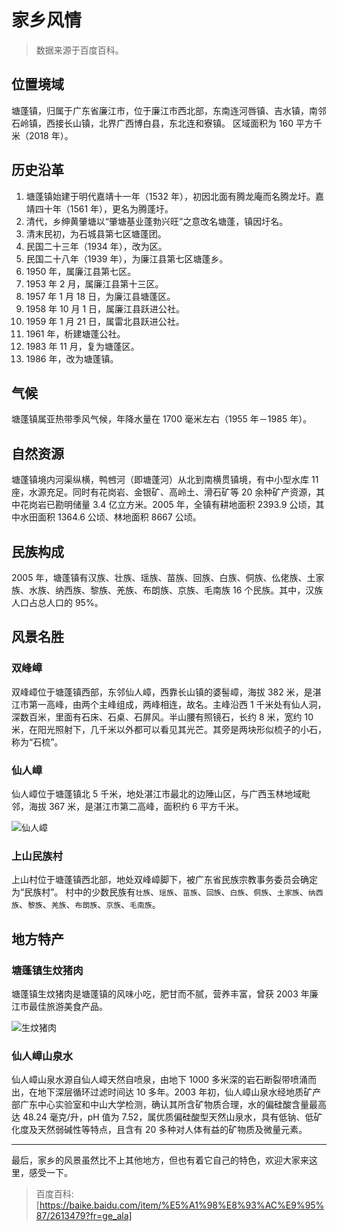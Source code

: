 # 家乡风情

> 数据来源于百度百科。

## 位置境域

塘蓬镇，归属于广东省廉江市，位于廉江市西北部，东南连河唇镇、吉水镇，南邻石岭镇，西接长山镇，北界广西博白县，东北连和寮镇。 区域面积为 160 平方千米（2018 年）。

## 历史沿革

1. 塘蓬镇始建于明代嘉靖十一年（1532 年），初因北面有腾龙庵而名腾龙圩。嘉靖四十年（1561 年），更名为腾蓬圩。
2. 清代，乡绅黄肇塘以“肇塘基业蓬勃兴旺”之意改名塘蓬，镇因圩名。
3. 清末民初，为石城县第七区塘蓬团。
4. 民国二十三年（1934 年），改为区。
5. 民国二十八年（1939 年），为廉江县第七区塘蓬乡。
6. 1950 年，属廉江县第七区。
7. 1953 年 2 月，属廉江县第十三区。
8. 1957 年 1 月 18 日，为廉江县塘蓬区。
9. 1958 年 10 月 1 日，属廉江县跃进公社。
10. 1959 年 1 月 21 日，属雷北县跃进公社。
11. 1961 年，析建塘蓬公社。
12. 1983 年 11 月，复为塘蓬区。
13. 1986 年，改为塘蓬镇。

## 气候

塘蓬镇属亚热带季风气候，年降水量在 1700 毫米左右（1955 年－1985 年）。

## 自然资源

塘蓬镇境内河渠纵横，鸭乸河（即塘蓬河）从北到南横贯镇境，有中小型水库 11 座，水源充足。同时有花岗岩、金银矿、高岭土、滑石矿等 20 余种矿产资源，其中花岗岩已勘明储量 3.4 亿立方米。2005 年，全镇有耕地面积 2393.9 公顷，其中水田面积 1364.6 公顷、林地面积 8667 公顷。

## 民族构成

2005 年，塘蓬镇有汉族、壮族、瑶族、苗族、回族、白族、侗族、仫佬族、土家族、水族、纳西族、黎族、羌族、布朗族、京族、毛南族 16 个民族。其中，汉族人口占总人口的 95%。

## 风景名胜

### 双峰嶂

双峰嶂位于塘蓬镇西部，东邻仙人嶂，西靠长山镇的婆髻嶂，海拔 382 米，是湛江市第一高峰，由两个主峰组成，两峰相连，故名。主峰沿西 1 千米处有仙人洞，深数百米，里面有石床、石桌、石屏风。半山腰有照镜石，长约 8 米，宽约 10 米，在阳光照射下，几千米以外都可以看见其光芒。其旁是两块形似梳子的小石，称为“石梳”。

### 仙人嶂

仙人嶂位于塘蓬镇北 5 千米，地处湛江市最北的边陲山区，与广西玉林地域毗邻，海拔 367 米，是湛江市第二高峰，面积约 6 平方千米。

![仙人嶂](/human-geography/my-hometown/xianrenzhang.webp)

### 上山民族村

上山村位于塘蓬镇西北部，地处双峰嶂脚下，被广东省民族宗教事务委员会确定为“民族村”。 村中的少数民族有`壮族`、`瑶族`、`苗族`、`回族`、`白族`、`侗族`、`土家族`、`纳西族`、`黎族`、`羌族`、`布朗族`、`京族`、`毛南族`。

## 地方特产

### 塘蓬镇生炆猪肉

塘蓬镇生炆猪肉是塘蓬镇的风味小吃，肥甘而不腻，营养丰富，曾获 2003 年廉江市最佳旅游美食产品。

![生炆猪肉](/human-geography/my-hometown/menzhurou.webp)

### 仙人嶂山泉水

仙人嶂山泉水源自仙人嶂天然自喷泉，由地下 1000 多米深的岩石断裂带喷涌而出，在地下深层循环过滤时间达 10 多年。2003 年初，仙人嶂山泉水经地质矿产部广东中心实验室和中山大学检测，确认其所含矿物质合理，水的偏硅酸含量最高达 48.24 毫克/升，pH 值为 7.52，属优质偏硅酸型天然山泉水，具有低钠、低矿化度及天然弱碱性等特点，且含有 20 多种对人体有益的矿物质及微量元素。

---

最后，家乡的风景虽然比不上其他地方，但也有着它自己的特色，欢迎大家来这里，感受一下。

> 百度百科: [https://baike.baidu.com/item/%E5%A1%98%E8%93%AC%E9%95%87/2613479?fr=ge_ala]
